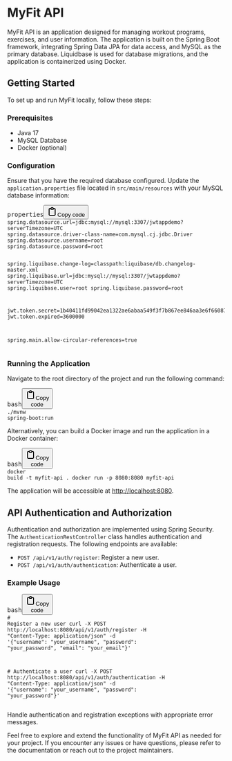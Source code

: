 <div class="markdown prose w-full break-words dark:prose-invert light"><h1>MyFit API</h1><p>MyFit API is an application designed for managing workout programs, exercises, and user information. The application is built on the Spring Boot framework, integrating Spring Data JPA for data access, and MySQL as the primary database. Liquidbase is used for database migrations, and the application is containerized using Docker.</p><h2>Getting Started</h2><p>To set up and run MyFit locally, follow these steps:</p><h3>Prerequisites</h3><ul><li>Java 17</li><li>MySQL Database</li><li>Docker (optional)</li></ul><h3>Configuration</h3><p>Ensure that you have the required database configured. Update the <code>application.properties</code> file located in <code>src/main/resources</code> with your MySQL database information:</p><pre><div class="bg-black rounded-md"><div class="flex items-center relative text-gray-200 bg-gray-800 dark:bg-token-surface-primary px-4 py-2 text-xs font-sans justify-between rounded-t-md"><span>properties</span><button class="flex gap-1 items-center"><svg width="24" height="24" viewBox="0 0 24 24" fill="none" xmlns="http://www.w3.org/2000/svg" class="icon-sm"><path fill-rule="evenodd" clip-rule="evenodd" d="M12 4C10.8954 4 10 4.89543 10 6H14C14 4.89543 13.1046 4 12 4ZM8.53513 4C9.22675 2.8044 10.5194 2 12 2C13.4806 2 14.7733 2.8044 15.4649 4H17C18.6569 4 20 5.34315 20 7V19C20 20.6569 18.6569 22 17 22H7C5.34315 22 4 20.6569 4 19V7C4 5.34315 5.34315 4 7 4H8.53513ZM8 6H7C6.44772 6 6 6.44772 6 7V19C6 19.5523 6.44772 20 7 20H17C17.5523 20 18 19.5523 18 19V7C18 6.44772 17.5523 6 17 6H16C16 7.10457 15.1046 8 14 8H10C8.89543 8 8 7.10457 8 6Z" fill="currentColor"></path></svg>Copy code</button></div><div class="p-4 overflow-y-auto"><code class="!whitespace-pre hljs language-properties">spring.datasource.url=jdbc:mysql://mysql:3307/jwtappdemo?serverTimezone=UTC
spring.datasource.driver-class-name=com.mysql.cj.jdbc.Driver
spring.datasource.username=root
spring.datasource.password=root

spring.liquibase.change-log=classpath:liquibase/db.changelog-master.xml
spring.liquibase.url=jdbc:mysql://mysql:3307/jwtappdemo?serverTimezone=UTC
spring.liquibase.user=root
spring.liquibase.password=root

jwt.token.secret=1b40411fd99042ea1322ae6abaa549f3f7b867ee846aa3e6f66087003b5b35a6
jwt.token.expired=3600000

spring.main.allow-circular-references=true
</code></div></div></pre><h3>Running the Application</h3><p>Navigate to the root directory of the project and run the following command:</p><pre><div class="bg-black rounded-md"><div class="flex items-center relative text-gray-200 bg-gray-800 dark:bg-token-surface-primary px-4 py-2 text-xs font-sans justify-between rounded-t-md"><span>bash</span><button class="flex gap-1 items-center"><svg width="24" height="24" viewBox="0 0 24 24" fill="none" xmlns="http://www.w3.org/2000/svg" class="icon-sm"><path fill-rule="evenodd" clip-rule="evenodd" d="M12 4C10.8954 4 10 4.89543 10 6H14C14 4.89543 13.1046 4 12 4ZM8.53513 4C9.22675 2.8044 10.5194 2 12 2C13.4806 2 14.7733 2.8044 15.4649 4H17C18.6569 4 20 5.34315 20 7V19C20 20.6569 18.6569 22 17 22H7C5.34315 22 4 20.6569 4 19V7C4 5.34315 5.34315 4 7 4H8.53513ZM8 6H7C6.44772 6 6 6.44772 6 7V19C6 19.5523 6.44772 20 7 20H17C17.5523 20 18 19.5523 18 19V7C18 6.44772 17.5523 6 17 6H16C16 7.10457 15.1046 8 14 8H10C8.89543 8 8 7.10457 8 6Z" fill="currentColor"></path></svg>Copy code</button></div><div class="p-4 overflow-y-auto"><code class="!whitespace-pre hljs language-bash">./mvnw spring-boot:run
</code></div></div></pre><p>Alternatively, you can build a Docker image and run the application in a Docker container:</p><pre><div class="bg-black rounded-md"><div class="flex items-center relative text-gray-200 bg-gray-800 dark:bg-token-surface-primary px-4 py-2 text-xs font-sans justify-between rounded-t-md"><span>bash</span><button class="flex gap-1 items-center"><svg width="24" height="24" viewBox="0 0 24 24" fill="none" xmlns="http://www.w3.org/2000/svg" class="icon-sm"><path fill-rule="evenodd" clip-rule="evenodd" d="M12 4C10.8954 4 10 4.89543 10 6H14C14 4.89543 13.1046 4 12 4ZM8.53513 4C9.22675 2.8044 10.5194 2 12 2C13.4806 2 14.7733 2.8044 15.4649 4H17C18.6569 4 20 5.34315 20 7V19C20 20.6569 18.6569 22 17 22H7C5.34315 22 4 20.6569 4 19V7C4 5.34315 5.34315 4 7 4H8.53513ZM8 6H7C6.44772 6 6 6.44772 6 7V19C6 19.5523 6.44772 20 7 20H17C17.5523 20 18 19.5523 18 19V7C18 6.44772 17.5523 6 17 6H16C16 7.10457 15.1046 8 14 8H10C8.89543 8 8 7.10457 8 6Z" fill="currentColor"></path></svg>Copy code</button></div><div class="p-4 overflow-y-auto"><code class="!whitespace-pre hljs language-bash">docker build -t myfit-api .
docker run -p 8080:8080 myfit-api
</code></div></div></pre><p>The application will be accessible at <a target="_new" href="http://localhost:8080">http://localhost:8080</a>.</p><h2>API Authentication and Authorization</h2><p>Authentication and authorization are implemented using Spring Security. The <code>AuthenticationRestController</code> class handles authentication and registration requests. The following endpoints are available:</p><ul><li><code>POST /api/v1/auth/register</code>: Register a new user.</li><li><code>POST /api/v1/auth/authentication</code>: Authenticate a user.</li></ul><h3>Example Usage</h3><pre><div class="bg-black rounded-md"><div class="flex items-center relative text-gray-200 bg-gray-800 dark:bg-token-surface-primary px-4 py-2 text-xs font-sans justify-between rounded-t-md"><span>bash</span><button class="flex gap-1 items-center"><svg width="24" height="24" viewBox="0 0 24 24" fill="none" xmlns="http://www.w3.org/2000/svg" class="icon-sm"><path fill-rule="evenodd" clip-rule="evenodd" d="M12 4C10.8954 4 10 4.89543 10 6H14C14 4.89543 13.1046 4 12 4ZM8.53513 4C9.22675 2.8044 10.5194 2 12 2C13.4806 2 14.7733 2.8044 15.4649 4H17C18.6569 4 20 5.34315 20 7V19C20 20.6569 18.6569 22 17 22H7C5.34315 22 4 20.6569 4 19V7C4 5.34315 5.34315 4 7 4H8.53513ZM8 6H7C6.44772 6 6 6.44772 6 7V19C6 19.5523 6.44772 20 7 20H17C17.5523 20 18 19.5523 18 19V7C18 6.44772 17.5523 6 17 6H16C16 7.10457 15.1046 8 14 8H10C8.89543 8 8 7.10457 8 6Z" fill="currentColor"></path></svg>Copy code</button></div><div class="p-4 overflow-y-auto"><code class="!whitespace-pre hljs language-bash"><span class="hljs-comment"># Register a new user</span>
curl -X POST http://localhost:8080/api/v1/auth/register -H <span class="hljs-string">"Content-Type: application/json"</span> -d <span class="hljs-string">'{"username": "your_username", "password": "your_password", "email": "your_email"}'</span>

<span class="hljs-comment"># Authenticate a user</span>
curl -X POST http://localhost:8080/api/v1/auth/authentication -H <span class="hljs-string">"Content-Type: application/json"</span> -d <span class="hljs-string">'{"username": "your_username", "password": "your_password"}'</span>
</code></div></div></pre><p>Handle authentication and registration exceptions with appropriate error messages.</p><p>Feel free to explore and extend the functionality of MyFit API as needed for your project. If you encounter any issues or have questions, please refer to the documentation or reach out to the project maintainers.</p></div>